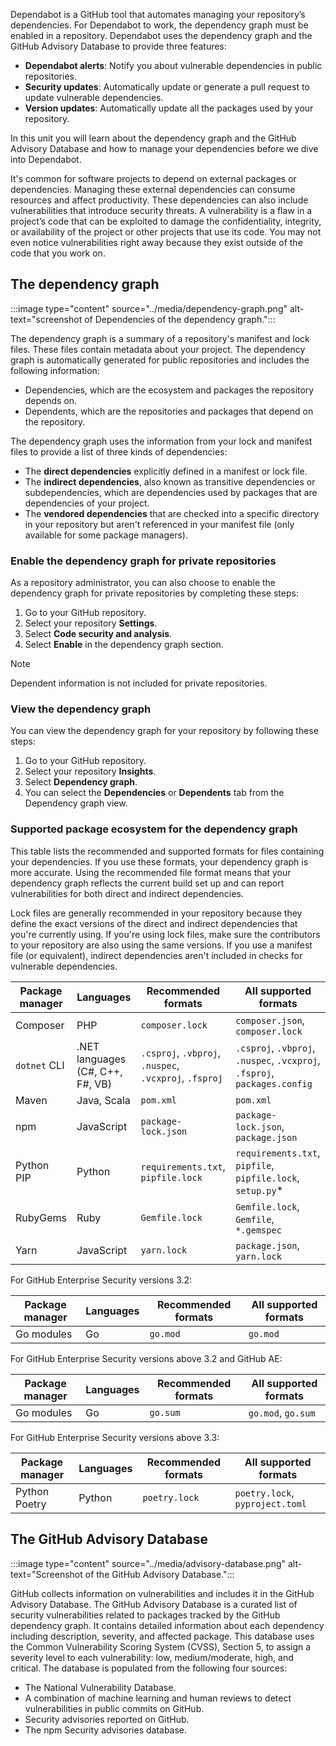 Dependabot is a GitHub tool that automates managing your repository’s dependencies. For Dependabot to work, the dependency graph must be enabled in a repository. Dependabot uses the dependency graph and the GitHub Advisory Database to provide three features:

- **Dependabot alerts**: Notify you about vulnerable dependencies in public repositories.
- **Security updates**: Automatically update or generate a pull request to update vulnerable dependencies.
- **Version updates**: Automatically update all the packages used by your repository.

In this unit you will learn about the dependency graph and the GitHub Advisory Database and how to manage your dependencies before we dive into Dependabot.
 
It's common for software projects to depend on external packages or dependencies. Managing these external dependencies can consume resources and affect productivity. These dependencies can also include vulnerabilities that introduce security threats. A vulnerability is a flaw in a project’s code that can be exploited to damage the confidentiality, integrity, or availability of the project or other projects that use its code. You may not even notice vulnerabilities right away because they exist outside of the code that you work on.


## The dependency graph

:::image type="content" source="../media/dependency-graph.png" alt-text="screenshot of Dependencies of the dependency graph.":::

The dependency graph is a summary of a repository's manifest and lock files. These files contain metadata about your project. The dependency graph is automatically generated for public repositories and includes the following information:

- Dependencies, which are the ecosystem and packages the repository depends on.
- Dependents, which are the repositories and packages that depend on the repository. 

The dependency graph uses the information from your lock and manifest files to provide a list of three kinds of dependencies:

- The **direct dependencies** explicitly defined in a manifest or lock file.
- The **indirect dependencies**, also known as transitive dependencies or subdependencies, which are dependencies used by packages that are dependencies of your project.
- The **vendored dependencies** that are checked into a specific directory in your repository but aren't referenced in your manifest file (only available for some package managers).

### Enable the dependency graph for private repositories

As a repository administrator, you can also choose to enable the dependency graph for private repositories by completing these steps:

1. Go to your GitHub repository.
2. Select your repository **Settings**.
3. Select **Code security and analysis**.
4. Select **Enable** in the dependency graph section.

>[!NOTE]
> Dependent information is not included for private repositories.

### View the dependency graph

You can view the dependency graph for your repository by following these steps:

1. Go to your GitHub repository.
2. Select your repository **Insights**.
3. Select **Dependency graph**.
4. You can select the **Dependencies** or **Dependents** tab from the Dependency graph view.

### Supported package ecosystem for the dependency graph

This table lists the recommended and supported formats for files containing your dependencies. If you use these formats, your dependency graph is more accurate. Using the recommended file format means that your dependency graph reflects the current build set up and can report vulnerabilities for both direct and indirect dependencies. 

Lock files are generally recommended in your repository because they define the exact versions of the direct and indirect dependencies that you're currently using. If you're using lock files, make sure the contributors to your repository are also using the same versions.  If you use a manifest file (or equivalent), indirect dependencies aren't included in checks for vulnerable dependencies.

|Package manager |Languages |Recommended formats |All supported formats |
|-----|-----|-----|----|
| Composer             | PHP           | `composer.lock` | `composer.json`, `composer.lock` |
| `dotnet` CLI | .NET languages (C#, C++, F#, VB)  |   `.csproj`, `.vbproj`, `.nuspec`, `.vcxproj`, `.fsproj` |  `.csproj`, `.vbproj`, `.nuspec`, `.vcxproj`, `.fsproj`, `packages.config` |
| Maven | Java, Scala |  `pom.xml`  | `pom.xml`  |
| npm | JavaScript |            `package-lock.json` | `package-lock.json`, `package.json`|
| Python PIP      | Python                    | `requirements.txt`, `pipfile.lock` | `requirements.txt`, `pipfile`, `pipfile.lock`, `setup.py`* |
| RubyGems             | Ruby           | `Gemfile.lock` | `Gemfile.lock`, `Gemfile`, `*.gemspec` |
| Yarn | JavaScript | `yarn.lock` | `package.json`, `yarn.lock` |

For GitHub Enterprise Security versions 3.2:

|Package manager |Languages |Recommended formats |All supported formats |
|-----|-----|-----|----|
| Go modules | Go | `go.mod` | `go.mod` |

For GitHub Enterprise Security versions above 3.2 and GitHub AE:

|Package manager |Languages |Recommended formats |All supported formats |
|-----|-----|-----|----|
| Go modules | Go | `go.sum` | `go.mod`, `go.sum` |

For GitHub Enterprise Security versions above 3.3:

|Package manager |Languages |Recommended formats |All supported formats |
|-----|-----|-----|----|
| Python Poetry | Python  | `poetry.lock` | `poetry.lock`, `pyproject.toml` |

## The GitHub Advisory Database

:::image type="content" source="../media/advisory-database.png" alt-text="Screenshot of the GitHub Advisory Database.":::

GitHub collects information on vulnerabilities and includes it in the GitHub Advisory Database. The GitHub Advisory Database is a curated list of security vulnerabilities related to packages tracked by the GitHub dependency graph. It contains detailed information about each dependency including description, severity, and affected package. This database uses the Common Vulnerability Scoring System (CVSS), Section 5, to assign a severity level to each vulnerability: low, medium/moderate, high, and critical. The database is populated from the following four sources:

- The National Vulnerability Database.
- A combination of machine learning and human reviews to detect vulnerabilities in public commits on GitHub.
- Security advisories reported on GitHub.
- The npm Security advisories database.
